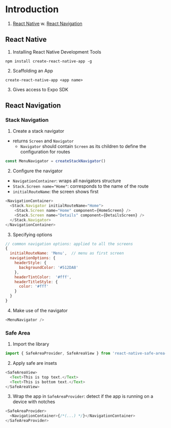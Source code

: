 # Introduction
1. [React Native](#react-native)
w. [React Navigation](#react-navigation)

## React Native
1. Installing React Native Development Tools
```shell
npm install create-react-native-app -g
```
2. Scaffolding an App
```shell
create-react-native-app <app name>
```
3. Gives access to Expo SDK

## React Navigation
### Stack Navigation
1. Create a stack navigator
- returns `Screen` and `Navigator`
  - `Navigator` should contain `Screen` as its children to define the configuration for routes
```js
const MenuNavigator = createStackNavigator()
```
2. Configure the navigator
- `NavigationContainer`: wraps all navigators structure
- `Stack.Screen name="Home"`: corresponds to the name of the route
- `initialRouteName`: the screen shows first
```js
<NavigationContainer>
  <Stack.Navigator initialRouteName="Home">
    <Stack.Screen name="Home" component={HomeScreen} />
    <Stack.Screen name="Details" component={DetailsScreen} />
  </Stack.Navigator>
</NavigationContainer>
```
3. Specifying options
```js
// common navigation options: applied to all the screens
{
  initialRouteName: 'Menu',  // menu as first screen
  navigationOptions: {
    headerStyle: {
      backgroundColor: '#512DA8'
    },
    headerTintColor:  '#fff',
    headerTitleStyle: {
      color: '#fff'
    }
  }
}
```
4. Make use of the navigator
```js
<MenuNavigator />
```
### Safe Area
1. Import the library
```js
import { SafeAreaProvider, SafeAreaView } from 'react-native-safe-area-context';
```
2. Apply safe are insets
```js
<SafeAreaView>
  <Text>This is top text.</Text>
  <Text>This is bottom text.</Text>
</SafeAreaView>
```
3. Wrap the app in `SafeAreaProvider`: detect if the app is running on a device with notches
```js
<SafeAreaProvider> 
  <NavigationContainer>{/*(...) */}</NavigationContainer>
</SafeAreaProvider>
```

